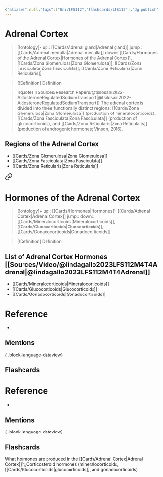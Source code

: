 ```yaml
---
{"aliases":null,"tags":["Uni/LFS112","flashcards/LFS112"],"dg-publish":true,"permalink":"/cards/adrenal-cortex/","dgPassFrontmatter":true}
---
```


# Adrenal Cortex

> [!ontology]-
> up:: [[Cards/Adrenal gland\|Adrenal gland]]
> jump:: [[Cards/Adrenal medulla\|Adrenal medulla]]
> down:: [[Cards/Hormones of the Adrenal Cortex\|Hormones of the Adrenal Cortex]], [[Cards/Zona Glomerulosa\|Zona Glomerulosa]], [[Cards/Zona Fasciculata\|Zona Fasciculata]], [[Cards/Zona Reticularis\|Zona Reticularis]]

> [!Definition] Definition

> [!quote] [[Sources/Research Papers/@tsilosani2022-AldosteroneRegulatedSodiumTransport\|@tsilosani2022-AldosteroneRegulatedSodiumTransport]]
> The adrenal cortex is divided into three functionally distinct regions: [[Cards/Zona Glomerulosa\|Zona Glomerulosa]] (production of mineralocorticoids), [[Cards/Zona Fasciculata\|Zona Fasciculata]] (production of glucocorticoids), and [[Cards/Zona Reticularis\|Zona Reticularis]] (production of androgenic hormones; Vinson, 2016).

## Regions of the Adrenal Cortex

- [[Cards/Zona Glomerulosa\|Zona Glomerulosa]]
- [[Cards/Zona Fasciculata\|Zona Fasciculata]]
- [[Cards/Zona Reticularis\|Zona Reticularis]]


<div class="transclusion internal-embed is-loaded"><a class="markdown-embed-link" href="/cards/hormones-of-the-adrenal-cortex/#list-of-adrenal-cortex-hormones" aria-label="Open link"><svg xmlns="http://www.w3.org/2000/svg" width="24" height="24" viewBox="0 0 24 24" fill="none" stroke="currentColor" stroke-width="2" stroke-linecap="round" stroke-linejoin="round" class="svg-icon lucide-link"><path d="M10 13a5 5 0 0 0 7.54.54l3-3a5 5 0 0 0-7.07-7.07l-1.72 1.71"></path><path d="M14 11a5 5 0 0 0-7.54-.54l-3 3a5 5 0 0 0 7.07 7.07l1.71-1.71"></path></svg></a><div class="markdown-embed">




# Hormones of the Adrenal Cortex

> [!ontology]+
> up:: [[Cards/Hormones\|Hormones]], [[Cards/Adrenal Cortex\|Adrenal Cortex]]
> jump:: 
> down:: [[Cards/Mineralocorticoids\|Mineralocorticoids]], [[Cards/Glucocorticoids\|Glucocorticoids]], [[Cards/Gonadocorticoids\|Gonadocorticoids]]

> [!Definition] Definition

## List of Adrenal Cortex Hormones [[Sources/Video/@lindagallo2023LFS112M4T4Adrenal\|@lindagallo2023LFS112M4T4Adrenal]]

- [[Cards/Mineralocorticoids\|Mineralocorticoids]]
- [[Cards/Glucocorticoids\|Glucocorticoids]]
- [[Cards/Gonadocorticoids\|Gonadocorticoids]]

# Reference

- 

## Mentions


{ .block-language-dataview}

## Flashcards

</div></div>


# Reference

- 

## Mentions


{ .block-language-dataview}

## Flashcards

What hormones are produced in the [[Cards/Adrenal Cortex\|Adrenal Cortex]]?;;Corticosteroid hormones (mineralocorticoids, [[Cards/Glucocorticoids\|glucocorticoids]], and gonadocorticoids)